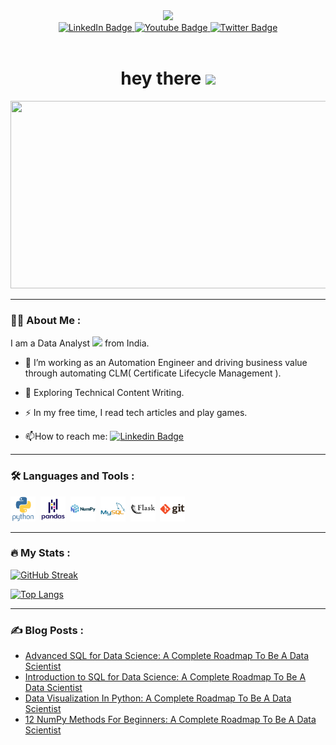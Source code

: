 <div id="header" align="center">
  <img src="https://media.giphy.com/media/zhYSVCirREeIZtONCI/giphy.gif" width="100"/>
</div>

<div id="badges" align="center">
  <a href="https://www.linkedin.com/in/koustav-hazra-/">
    <img src="https://img.shields.io/badge/LinkedIn-blue?style=for-the-badge&logo=linkedin&logoColor=white" alt="LinkedIn Badge"/>
  </a>
  <a href="https://medium.com/@datasthan">
    <img src="https://img.shields.io/badge/Medium-black?style=for-the-badge&logo=medium&logoColor=white" alt="Youtube Badge"/>
  </a>
  <a href="https://fueler.io/koustav">
    <img src="https://img.shields.io/badge/Fueler.io-cyan?style=for-the-badge&logo=blog&logoColor=navy" alt="Twitter Badge"/>
  </a>
</div>

<div id="badges" align="center">
  <img src="https://komarev.com/ghpvc/?username=KoustavHazra&style=flat-square&color=blue" alt=""/>
</div>

<h1 align="center">
  hey there
  <img src="https://media.giphy.com/media/hvRJCLFzcasrR4ia7z/giphy.gif" width="30px"/>
</h1>

<div align="center">
  <img src="https://media.giphy.com/media/WUlplcMpOCEmTGBtBW/giphy.gif" width="600" height="300"/>
</div>

---

### :man_technologist: About Me :
I am a Data Analyst <img src="https://media.giphy.com/media/WUlplcMpOCEmTGBtBW/giphy.gif" width="30"> from India.

- :telescope: I’m working as an Automation Engineer and driving business value through automating CLM( Certificate Lifecycle Management ).

- :seedling: Exploring Technical Content Writing.

- :zap: In my free time, I  read tech articles and play games.

- :mailbox:How to reach me: [![Linkedin Badge](https://img.shields.io/badge/LinkedIn-blue?style=for-the-badge&logo=linkedin&logoColor=white)](https://www.linkedin.com/in/koustav-hazra-/)

---

### :hammer_and_wrench: Languages and Tools :
<div>
  <img src="https://github.com/devicons/devicon/blob/master/icons/python/python-original-wordmark.svg" title="Python" alt="Python" width="40" height="40"/>&nbsp;
  <img src="https://github.com/devicons/devicon/blob/master/icons/pandas/pandas-original-wordmark.svg" title="Pandas"  alt="Pandas" width="40" height="40"/>&nbsp;
  <img src="https://github.com/devicons/devicon/blob/master/icons/numpy/numpy-original-wordmark.svg" title="NumPy"  alt="NumPy" width="40" height="40"/>&nbsp;
  <img src="https://github.com/devicons/devicon/blob/master/icons/mysql/mysql-original-wordmark.svg" title="MySQL"  alt="MySQL" width="40" height="40"/>&nbsp;
  <img src="https://github.com/devicons/devicon/blob/master/icons/flask/flask-original-wordmark.svg" title="Flask" alt="Flask" width="40" height="40"/>&nbsp;
<!--   <img src="https://github.com/devicons/devicon/blob/master/icons/sass/sass-original.svg" title="SaaS" alt="SaaS" width="40" height="40"/>&nbsp; -->
  <img src="https://github.com/devicons/devicon/blob/master/icons/git/git-original-wordmark.svg" title="Git" **alt="Git" width="40" height="40"/>
</div>

---

### :fire: My Stats :
[![GitHub Streak](http://github-readme-streak-stats.herokuapp.com?user=KoustavHazra&theme=dark&background=000000)](https://git.io/streak-stats)

[![Top Langs](https://github-readme-stats.vercel.app/api/top-langs/?username=KoustavHazra&layout=compact&theme=vision-friendly-dark)](https://github.com/anuraghazra/github-readme-stats)

---

### :writing_hand: Blog Posts :
<!-- BLOG-POST-LIST:START -->
- [Advanced SQL for Data Science: A Complete Roadmap To Be A Data Scientist](https://medium.com/@datasthan/advanced-sql-for-data-science-11c6cafc829?source=rss-b38e15b71829------2)
- [Introduction to SQL for Data Science: A Complete Roadmap To Be A Data Scientist](https://medium.com/@datasthan/introduction-to-sql-for-data-science-a-complete-roadmap-to-be-a-data-scientist-37d77eecfab8?source=rss-b38e15b71829------2)
- [Data Visualization In Python: A Complete Roadmap To Be A Data Scientist](https://medium.com/@datasthan/data-visualization-in-python-2bc93894caa0?source=rss-b38e15b71829------2)
- [12 NumPy Methods For Beginners: A Complete Roadmap To Be A Data Scientist](https://medium.com/@datasthan/12-numpy-methods-for-beginners-aebc009de16a?source=rss-b38e15b71829------2)
<!-- BLOG-POST-LIST:END -->

